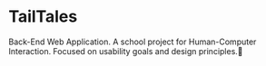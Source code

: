 # TailTales
Back-End Web Application. A school project for Human-Computer Interaction. Focused on usability goals and design principles.🐶
